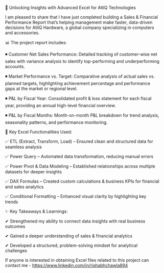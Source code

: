 🚀 Unlocking Insights with Advanced Excel for AtliQ Technologies

I am pleased to share that I have just completed building a Sales & Financial Performance Report that’s helping management make faster, data-driven decisions for AtliQ Hardware, a global company specializing in computers and accessories.

📊 The project report includes:

◾ Customer Net Sales Performance: Detailed tracking of customer-wise net sales with variance analysis to identify top-performing and underperforming accounts.

◾ Market Performance vs. Target: Comparative analysis of actual sales vs. planned targets, highlighting achievement percentage and performance gaps at the market or regional level.

◾ P&L by Fiscal Year: Consolidated profit & loss statement for each fiscal year, providing an annual high-level financial overview.

◾ P&L by Fiscal Months: Month-on-month P&L breakdown for trend analysis, seasonality patterns, and performance monitoring.

🔹 Key Excel Functionalities Used:

 ✅ ETL (Extract, Transform, Load) – Ensured clean and structured data for seamless analysis

 ✅ Power Query – Automated data transformation, reducing manual errors

 ✅ Power Pivot & Data Modeling – Established relationships across multiple datasets for deeper insights

 ✅ DAX Formulas – Created custom calculations & business KPIs for financial and sales analytics

 ✅ Conditional Formatting – Enhanced visual clarity by highlighting key trends

✨ Key Takeaways & Learnings:

 ✔ Strengthened my ability to connect data insights with real business outcomes

 ✔ Gained a deeper understanding of sales & financial analytics

 ✔ Developed a structured, problem-solving mindset for analytical challenges

 If anyone is interested in obtaining Excel files related to this project can contact me - https://www.linkedin.com/in/rishabhchawla894

